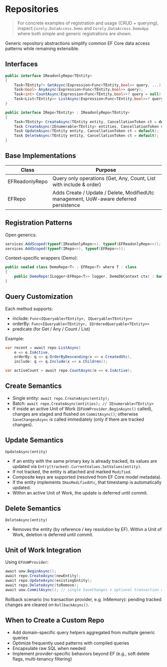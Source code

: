 # Repositories

> For concrete examples of registration and usage (CRUD + querying), inspect `Corely.DataAccess.Demo` and `Corely.DataAccess.DemoApp` where both simple and generic registrations are shown.

Generic repository abstractions simplify common EF Core data access patterns while remaining extensible.

## Interfaces
```csharp
public interface IReadonlyRepo<TEntity>
{
    Task<TEntity?> GetAsync(Expression<Func<TEntity,bool>> query, ...);
    Task<bool> AnyAsync(Expression<Func<TEntity,bool>> query);
    Task<int> CountAsync(Expression<Func<TEntity,bool>>? query = null);
    Task<List<TEntity>> ListAsync(Expression<Func<TEntity,bool>>? query = null, ...);
}

public interface IRepo<TEntity> : IReadonlyRepo<TEntity>
{
    Task<TEntity> CreateAsync(TEntity entity, CancellationToken ct = default);
    Task CreateAsync(IEnumerable<TEntity> entities, CancellationToken ct = default);
    Task UpdateAsync(TEntity entity, CancellationToken ct = default);
    Task DeleteAsync(TEntity entity, CancellationToken ct = default);
}
```

## Base Implementations
| Class | Purpose |
|-------|---------|
| EFReadonlyRepo<TEntity> | Query only operations (Get, Any, Count, List with include & order) |
| EFRepo<TEntity> | Adds Create / Update / Delete, ModifiedUtc management, UoW-aware deferred persistence |

## Registration Patterns
Open generics:
```csharp
services.AddScoped(typeof(IReadonlyRepo<>), typeof(EFReadonlyRepo<>));
services.AddScoped(typeof(IRepo<>), typeof(EFRepo<>));
```
Context-specific wrappers (Demo):
```csharp
public sealed class DemoRepo<T> : EFRepo<T> where T : class
{
    public DemoRepo(ILogger<EFRepo<T>> logger, DemoDbContext ctx) : base(logger, ctx) {}
}
```

## Query Customization
Each method supports:
- include: `Func<IQueryable<TEntity>, IQueryable<TEntity>>`
- orderBy: `Func<IQueryable<TEntity>, IOrderedQueryable<TEntity>>`
- predicate (for Get / Any / Count / List)

Example:
```csharp
var recent = await repo.ListAsync(
    e => e.IsActive,
    orderBy: q => q.OrderByDescending(x => x.CreatedUtc),
    include: q => q.Include(x => x.Children));

var activeCount = await repo.CountAsync(e => e.IsActive);
```

## Create Semantics
- Single entity: `await repo.CreateAsync(entity);`
- Batch: `await repo.CreateAsync(entities); // IEnumerable<TEntity>`
- If inside an active Unit of Work (`EFUoWProvider.BeginAsync()` called), changes are staged and flushed on `CommitAsync()`; otherwise `SaveChangesAsync` is called immediately (only if there are tracked changes).

## Update Semantics
`UpdateAsync(entity)`
- If an entity with the same primary key is already tracked, its values are updated via `Entry(tracked).CurrentValues.SetValues(entity)`.
- If not tracked, the entity is attached and marked `Modified`.
- Composite keys are supported (resolved from EF Core model metadata).
- If the entity implements `IHasModifiedUtc`, that timestamp is automatically updated.
- Within an active Unit of Work, the update is deferred until commit.

## Delete Semantics
`DeleteAsync(entity)`
- Removes the entity (by reference / key resolution by EF). Within a Unit of Work, deletion is deferred until commit.

## Unit of Work Integration
Using `EFUoWProvider`:
```csharp
await uow.BeginAsync();
await repo.CreateAsync(newEntity);
await repo.UpdateAsync(existingEntity);
await repo.DeleteAsync(toRemove);
await uow.CommitAsync(); // single SaveChanges + optional transaction commit
```
Rollback scenario (no transaction provider, e.g. InMemory): pending tracked changes are cleared on `RollbackAsync()`.

## When to Create a Custom Repo
- Add domain-specific query helpers aggregated from multiple generic queries
- Optimize frequently used patterns with compiled queries
- Encapsulate raw SQL when needed
- Implement provider-specific behaviors beyond EF (e.g., soft delete flags, multi-tenancy filtering)
